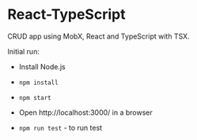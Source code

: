 # React-TypeScript

CRUD app using MobX, React and TypeScript with TSX.

Initial run:

* Install Node.js
* `npm install`
* `npm start`
* Open http://localhost:3000/ in a browser 

* `npm run test` - to run test
